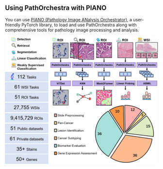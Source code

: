 ## Using PathOrchestra with PIANO
You can use [PIANO (Pathology Image ANalysis Orchestrator)](https://github.com/WonderLandxD/PIANO/tree/preview), a user-friendly PyTorch library, to load and use PathOrchestra along with comprehensive tools for pathology image processing and analysis.

<div align="center">
    <img src="../figures/DownsteamStatics.jpg" width="800" alt="PIANO and PathOrchestra"/>
</div>
